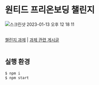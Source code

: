 # 원티드 프리온보딩 챌린지

![스크린샷 2023-01-13 오후 12 18 11](https://user-images.githubusercontent.com/85052351/212458836-3702ad4e-0394-4d58-b3a3-7be9488dae9b.png)<br/><br/>

[챌린지 과제](https://github.com/starkoora/wanted-pre-onboarding-challenge-fe-1-api) | [과제 관련 게시글](https://nicehyun12.tistory.com/category/Project/%ED%94%84%EB%A6%AC%EC%98%A8%EB%B3%B4%EB%94%A9)<br/><br/>

## 실행 환경

```bash
$ npm i 
$ npm start
```
